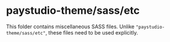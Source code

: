 # paystudio-theme/sass/etc

This folder contains miscellaneous SASS files. Unlike `"paystudio-theme/sass/etc"`, these files
need to be used explicitly.
